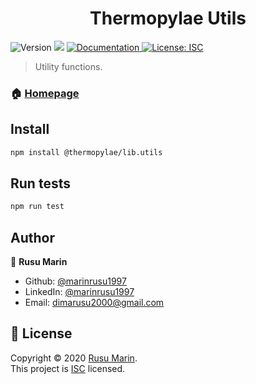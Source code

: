 <h1 align="center">Thermopylae Utils</h1>
<p>
  <img alt="Version" src="https://img.shields.io/badge/version-0.0.1-blue.svg?cacheSeconds=2592000" />
  <img src="https://img.shields.io/badge/node-%3E%3D%2014-blue.svg" />
  <a href="__DOCUMENTATION_URL_PLACEHOLDER__" target="_blank">
    <img alt="Documentation" src="https://img.shields.io/badge/documentation-yes-brightgreen.svg" />
  </a>
  <a href="__LICENSE_URL_PLACEHOLDER__" target="_blank">
    <img alt="License: ISC" src="https://img.shields.io/badge/License-ISC-yellow.svg" />
  </a>
</p>

> Utility functions.

### 🏠 [Homepage](__HOMEPAGE_URL_PLACEHOLDER__)

## Install

```sh
npm install @thermopylae/lib.utils
```

## Run tests

```sh
npm run test
```

## Author

👤 **Rusu Marin**

* Github: [@marinrusu1997](https://github.com/marinrusu1997)
* LinkedIn: [@marinrusu1997](https://linkedin.com/in/rusu-marin-1638b0156)
* Email: dimarusu2000@gmail.com

## 📝 License

Copyright © 2020 [Rusu Marin](https://bitbucket.org/marinrusu1997/). <br/>
This project is [ISC](__LICENSE_URL_PLACEHOLDER__) licensed.
